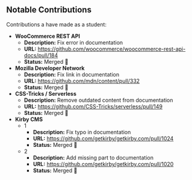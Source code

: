 ## Notable Contributions

Contributions a have made as a student:

- **WooCommerce REST API**
  - **Description:** Fix error in documentation
  - **URL:** https://github.com/woocommerce/woocommerce-rest-api-docs/pull/184
  - **Status:** Merged 🎉
- **Mozilla Developer Network**
  - **Description:** Fix link in documentation
  - **URL:** https://github.com/mdn/content/pull/332
  - **Status:** Merged 🎉
- **CSS-Tricks / Serverless**
  - **Description:** Remove outdated content from documentation
  - **URL:** https://github.com/CSS-Tricks/serverless/pull/149
  - **Status:** Merged 🎉
- **Kirby CMS**
  - 1
    - **Description:** Fix typo in documentation
    - **URL:** https://github.com/getkirby/getkirby.com/pull/1024
    - **Status:** Merged 🎉
  - 2
    - **Description:** Add missing part to documentation
    - **URL:** https://github.com/getkirby/getkirby.com/pull/1020
    - **Status:** Merged 🎉
